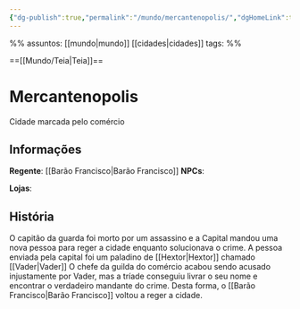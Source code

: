 ```yaml
---
{"dg-publish":true,"permalink":"/mundo/mercantenopolis/","dgHomeLink":true,"dgPassFrontmatter":false}
---
```


%%
assuntos: [[mundo|mundo]] [[cidades|cidades]] 
tags:
%%

==[[Mundo/Teia|Teia]]==

# Mercantenopolis
Cidade marcada pelo comércio

## Informações
**Regente**: [[Barão Francisco|Barão Francisco]]
**NPCs**:

**Lojas**:

## História
O capitão da guarda foi morto por um assassino e a Capital mandou uma nova pessoa para reger a cidade enquanto solucionava o crime.
A pessoa enviada pela capital foi um paladino de [[Hextor|Hextor]] chamado [[Vader|Vader]]
O chefe da guilda do comércio acabou sendo acusado injustamente por Vader, mas a tríade conseguiu livrar o seu nome e encontrar o verdadeiro mandante do crime. Desta forma, o [[Barão Francisco|Barão Francisco]] voltou a reger a cidade.
